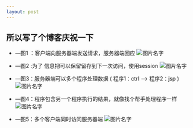```yaml
---
layout: post
---
```


## 所以写了个博客庆祝一下
* —图1 ：客户端向服务器端发送请求，服务器端回应
![图片名字]({{site.url}}/pic/2018-07-08-web/1.png)









* —图2 :为了 信息把可以保留留存到下一次访问，使用session
![图片名字]({{site.url}}/pic/2018-07-08-web/web2.jpg)






* —图3：服务器端可以多个程序处理数据 ( 程序1：ctrl —> 程序2：jsp )
![图片名字]({{site.url}}/pic/2018-07-08-web/web3.png)







* —图4：程序包含另一个程序执行的结果，就像找个帮手处理程序一样
![图片名字]({{site.url}}/pic/2018-07-08-web/web4.png)







* —图5：多个客户端同时访问服务器端
![图片名字]({{site.url}}/pic/2018-07-08-web/web5.png)








